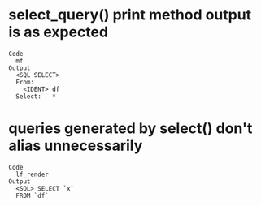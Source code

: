 # select_query() print method output is as expected

    Code
      mf
    Output
      <SQL SELECT>
      From:
        <IDENT> df
      Select:   *

# queries generated by select() don't alias unnecessarily

    Code
      lf_render
    Output
      <SQL> SELECT `x`
      FROM `df`

